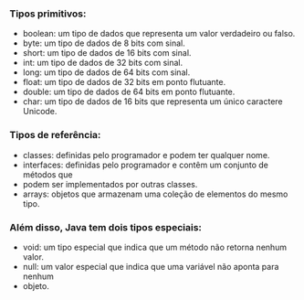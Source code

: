 ### Tipos primitivos:
 * boolean: um tipo de dados que representa um valor verdadeiro ou falso.
 * byte: um tipo de dados de 8 bits com sinal.
 * short: um tipo de dados de 16 bits com sinal.
 * int: um tipo de dados de 32 bits com sinal.
 * long: um tipo de dados de 64 bits com sinal.
 * float: um tipo de dados de 32 bits em ponto flutuante.
 * double: um tipo de dados de 64 bits em ponto flutuante.
 * char: um tipo de dados de 16 bits que representa um único caractere Unicode.<br>

### Tipos de referência:
 * classes: definidas pelo programador e podem ter qualquer nome.
 * interfaces: definidas pelo programador e contêm um conjunto de métodos que
 * podem ser implementados por outras classes.
 * arrays: objetos que armazenam uma coleção de elementos do mesmo tipo.<br>

### Além disso, Java tem dois tipos especiais: 
 * void: um tipo especial que indica que um método não retorna nenhum valor.
 * null: um valor especial que indica que uma variável não aponta para nenhum
 * objeto.
